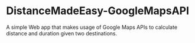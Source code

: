 # DistanceMadeEasy-GoogleMapsAPI
A simple Web app that makes usage of Google Maps APIs to calculate distance and duration given two destinations.
